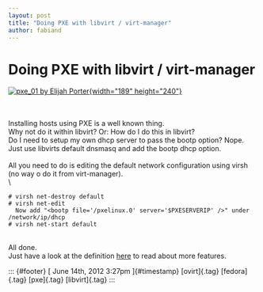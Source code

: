 ```yaml
---
layout: post
title: "Doing PXE with libvirt / virt-manager"
author: fabiand
---
```



Doing PXE with libvirt / virt-manager
=====================================

[![pxe\_01 by Elijah
Porter](http://farm6.staticflickr.com/5203/5308482163_bd02197ee6_m.jpg){width="189"
height="240"}](http://www.flickr.com/photos/elijahporter/5308482163/ "pxe_01 by Elijah Porter von _ElijahPorter bei Flickr")

\
\
Installing hosts using PXE is a well known thing.\
Why not do it within libvirt? Or: How do I do this in libvirt?\
Do I need to setup my own dhcp server to pass the bootp option? Nope.\
Just use libvirts default dnsmasq and add the bootp dhcp option.\
\
All you need to do is editing the default network configuration using
virsh (no way o do it from virt-manager).\
\

    # virsh net-destroy default
    # virsh net-edit
      Now add "<bootp file='/pxelinux.0' server='$PXESERVERIP' />" under /network/ip/dhcp
    # virsh net-start default

\
All done.\
Just have a look at the definition
[here](http://libvirt.org/formatnetwork.html#elementsAddress) to read
about more features.

::: {#footer}
[ June 14th, 2012 3:27pm ]{#timestamp} [ovirt]{.tag} [fedora]{.tag}
[pxe]{.tag} [libvirt]{.tag}
:::

